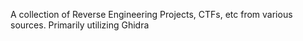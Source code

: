 A collection of Reverse Engineering Projects, CTFs, etc from various sources.  Primarily utilizing Ghidra 
